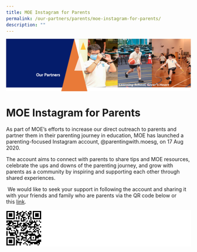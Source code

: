 ```yaml
---
title: MOE Instagram for Parents
permalink: /our-partners/parents/moe-instagram-for-parents/
description: ""
---
```




![](/images/OurPartners.png)

MOE Instagram for Parents
=========================

  

As part of MOE’s efforts to increase our direct outreach to parents and partner them in their parenting journey in education, MOE has launched a parenting-focused Instagram account, @parentingwith.moesg, on 17 Aug 2020. 

  

The account aims to connect with parents to share tips and MOE resources, celebrate the ups and downs of the parenting journey, and grow with parents as a community by inspiring and supporting each other through shared experiences.

  

 We would like to seek your support in following the account and sharing it with your friends and family who are parents via the QR code below or this [link](https://instagram.com/parentingwith.moesg).
 
 ![](/images/MOE%20Instagram%20for%20Parents.png)